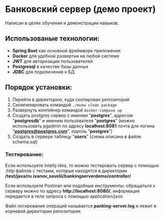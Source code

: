 # Банковский сервер (демо проект)
Написан в целях обучения и демонстрации навыков.

## Использованые технологии:
* **Spring Boot** как основной фреймворк приложения
* **Docker** для удобной развертки на любой системе
* **JWT** для авторизации пользователей
* **Postgresql** в качестве базы данных
* **JDBC** для подключения к БД

## Порядок установки:
1. Перейти в директорию, куда скопирован репозиторий
2. Скомпилировать командой `./mvnw clean package`
3. Развернуть контейнер командой `docker-compose up `
4. Создать postgres сервер с именем "**postgres**", адресом "**postgresdb**" и именем пользователя "**postgres**" (можно использовать pgadmin по адресу **localhost:8081** почта для логина "**postgres@postgres.com**", пароль "**postgres**")
5. Создать в сервере таблицу "**users**" (схема описана в файле schema.sql)

### Тестирование:
Если используете Intellij idea, то можно тестировать сервер с помощью .http файлов с тестами, которые находятся в директории **/test/java/ru.ivanov_savelii/bankingserverdemo/controller/**

Если используете Postman или подобные инструменты: обращаться к серверу можно по адресу **http://localhost:8080/**, информация передается в теле запроса с помощью application/json

Файл логирования операций называется **panking-server.log** и лежит в корневой директории репозитория.
